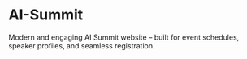 # AI-Summit
Modern and engaging AI Summit website – built for event schedules, speaker profiles, and seamless registration.
